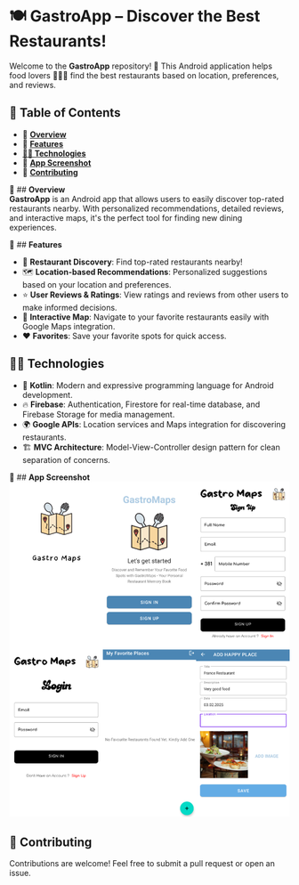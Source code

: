 # **🍽️ GastroApp – Discover the Best Restaurants!**  

Welcome to the **GastroApp** repository! 🎉 This Android application helps food lovers 🍕🍣🍔 find the best restaurants based on location, preferences, and reviews.  

## **📌 Table of Contents**  
- 📖 **[Overview](#overview)** 
- 🚀 **[Features](#features)** 
-  **[🧑‍💻 Technologies](#technologies)**  
- 📸 **[App Screenshot](#app-screenshot)**  
- 🤝 **[Contributing](#contributing)**  

📖 ## **Overview**  
**GastroApp** is an Android app that allows users to easily discover top-rated restaurants nearby. With personalized recommendations, detailed reviews, and interactive maps, it's the perfect tool for finding new dining experiences.  

🚀 ## **Features**  
- 🍔 **Restaurant Discovery**: Find top-rated restaurants nearby!  
- 🗺️ **Location-based Recommendations**: Personalized suggestions based on your location and preferences.  
- ⭐ **User Reviews & Ratings**: View ratings and reviews from other users to make informed decisions.  
- 📍 **Interactive Map**: Navigate to your favorite restaurants easily with Google Maps integration.  
- ❤️ **Favorites**: Save your favorite spots for quick access.  

##  **🧑‍💻 Technologies**  
- 📝 **Kotlin**: Modern and expressive programming language for Android development.  
- 🔥 **Firebase**: Authentication, Firestore for real-time database, and Firebase Storage for media management.  
- 🌍 **Google APIs**: Location services and Maps integration for discovering restaurants.  
- 🏗️ **MVC Architecture**: Model-View-Controller design pattern for clean separation of concerns.  

📸 ##  **App Screenshot**  
![App Screenshot](gastroMaps.png)  

## **🤝 Contributing**  
Contributions are welcome! Feel free to submit a pull request or open an issue.  
